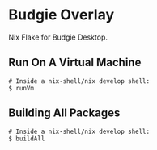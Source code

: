 # Budgie Overlay

Nix Flake for Budgie Desktop.

## Run On A Virtual Machine

```shell
# Inside a nix-shell/nix develop shell:
$ runVm
```

## Building All Packages

```shell
# Inside a nix-shell/nix develop shell:
$ buildAll
```
